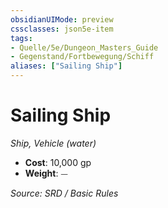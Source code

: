 ```yaml
---
obsidianUIMode: preview
cssclasses: json5e-item
tags:
- Quelle/5e/Dungeon_Masters_Guide
- Gegenstand/Fortbewegung/Schiff
aliases: ["Sailing Ship"]
---
```

# Sailing Ship
*Ship, Vehicle (water)*  

- **Cost**: 10,000 gp
- **Weight**: ⏤

*Source: SRD / Basic Rules*